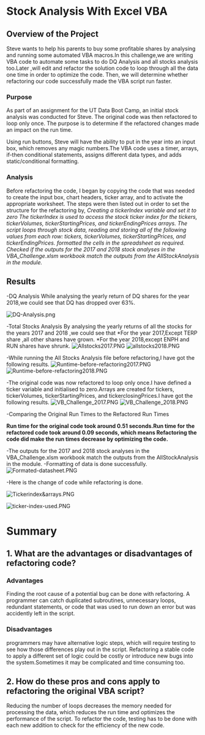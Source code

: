 # Stock Analysis With Excel VBA
## Overview of the Project
Steve wants to help his parents to buy some profitable shares by analysing and running some automated VBA macros.In this challenge,we are writing VBA code to automate some tasks to do DQ Analysis and all stocks analysis too.Later ,will edit and refactor the  solution code to loop through all the data one time in order to optimize the code. Then, we will determine whether refactoring our code successfully made the VBA script run faster.

### Purpose
As part of an assignment for the UT Data Boot Camp, an initial stock analysis was conducted for Steve.  The original code was then refactored to loop only once.  The purpose is to determine if the refactored changes made an impact on the run time.  

Using run buttons, Steve will have the ability to put in the year into an input box, which removes any magic numbers.The VBA code uses a timer, arrays, if-then conditional statements, assigns different data types, and adds static/conditional formatting.


### Analysis

Before refactoring the code, I began by copying the code that was needed to create the input box, chart headers, ticker array, and to activate the appropriate worksheet. The steps were then listed out in order to set the structure for the refactoring by,
*Creating a tickerIndex variable and set it to zero*
*The tickerIndex is used to access the stock ticker index for the tickers, tickerVolumes, tickerStartingPrices, and tickerEndingPrices arrays.*
*The script loops through stock data, reading and storing all of the following values from each row: tickers, tickerVolumes, tickerStartingPrices, and tickerEndingPrices.*
*formatted the cells in the spreadsheet as required.*
*Checked if the outputs for the 2017 and 2018 stock analyses in the VBA_Challenge.xlsm workbook match the outputs from the AllStockAnalysis in the module.*

## Results

-DQ Analysis
While analysing the yearly return of DQ shares for the year 2018,we could see that DQ has dropped over 63%.

![DQ-Analysis.png](https://github.com/Praveeja-Sasidharan-Suni/stock-analysis/blob/main/Resources/DQ-Analysis.PNG?raw=true)

-Total Stocks Analysis
By analysing the yearly returns of all the stocks for the years 2017 and 2018 ,we could see that 
*For the year 2017,Except TERP share ,all other shares have grown.
*For the year 2018,except ENPH and RUN shares have shrunk.
![Allstocks2017.PNG](https://github.com/Praveeja-Sasidharan-Suni/stock-analysis/blob/main/Resources/Allstocks2017.PNG?raw=true)
![allstocks2018.PNG](https://github.com/Praveeja-Sasidharan-Suni/stock-analysis/blob/main/Resources/allstocks2018.PNG?raw=true)

-While running the All Stocks Analysis file before refactoring,I have got the following results.
![Runtime-before-refactoring2017.PNG](https://github.com/Praveeja-Sasidharan-Suni/stock-analysis/blob/main/Resources/Runtime-before-refactoring2017.PNG?raw=true)
![Runtime-before-refactoring2018.PNG](https://github.com/Praveeja-Sasidharan-Suni/stock-analysis/blob/main/Resources/Runtime-before-refactoring2018.PNG?raw=true)

-The original code was now refactored to loop only once.I have defined a ticker variable and initialised to zero.Arrays are created for tickers, tickerVolumes, tickerStartingPrices, and tickerclosingPrices.I have got the following results.
![VB_Challenge_2017.PNG](https://github.com/Praveeja-Sasidharan-Suni/stock-analysis/blob/main/Resources/VB_Challenge_2017.PNG?raw=true)
![VB_Challenge_2018.PNG](https://github.com/Praveeja-Sasidharan-Suni/stock-analysis/blob/main/Resources/VB_Challenge_2018.PNG?raw=true)

-Comparing the Original Run Times to the Refactored Run Times

**Run time for the original code took around 0.51 seconds.Run time for the refactored code took around 0.09 seconds,
    which means Refactoring the code did make the run times decrease by optimizing the code.** 

-The outputs for the 2017 and 2018 stock analyses in the VBA_Challenge.xlsm workbook match the outputs from the AllStockAnalysis in the module.
-Formatting of data is done successfully.
![Formated-datasheet.PNG](https://github.com/Praveeja-Sasidharan-Suni/stock-analysis/blob/main/Resources/Formated-datasheet.PNG?raw=true)



-Here is the change of code while refactoring is done.

![Tickerindex&arrays.PNG](https://github.com/Praveeja-Sasidharan-Suni/stock-analysis/blob/main/Resources/Tickerindex&arrays.PNG?raw=true)


![ticker-index-used.PNG](https://github.com/Praveeja-Sasidharan-Suni/stock-analysis/blob/main/Resources/ticker-index-used.PNG?raw=true)

# Summary
## 1. What are the advantages or disadvantages of refactoring code?
### Advantages
Finding the root cause of a potential bug can be done with refactoring.  A programmer can catch duplicated subroutines, unnecessary loops, redundant statements, or code that was used to run down an error but was accidently left in the script. 

### Disadvantages

programmers may have alternative logic steps, which will require testing to see how those differences play out in the script.  Refactoring a stable code to apply a different set of logic could be costly or introduce new bugs into the system.Sometimes it may be complicated and time consuming too.  
	
## 2. How do these pros and cons apply to refactoring the original VBA script?
Reducing the number of loops decreases the memory needed for processing the data, which reduces the run time and optimizes the performance of the script. To refactor the code, testing has to be done with each new addition to check for the efficiency of the new code.  

   
